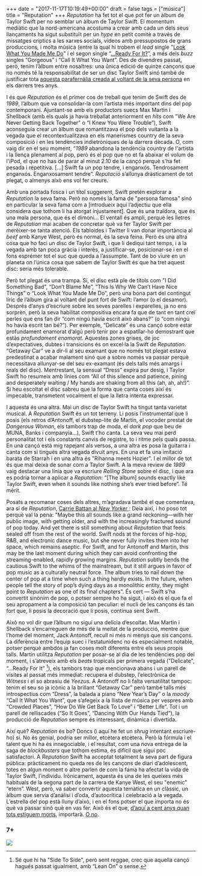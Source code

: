 +++
date = "2017-11-17T10:19:49+00:00"
draft = false
tags = ["música"]
title = "Reputation"
+++
*Reputation* ha fet tot el que pot fer un àlbum de Taylor Swift per no semblar un àlbum de Taylor Swift. El momentum mediàtic que la nord-americana acostuma a crear amb cada un dels seus llançaments ha sigut substituït per un *hype* en petit comitè a través de missatges críptics a les xarxes socials, vídeos amb pressupostos de grans produccions, i molta música (entre la qual hi trobem el *lead* single "[Look What You Made Me Do](http://enricllonch.com/post/164593104564/track-review-look-what-you-made-me-do)" i el segon single “[...Ready For It?](http://enricllonch.com/post/164977309399/track-review-ready-for-it)”, a més dels *buzz* singles “Gorgeous” i “Call It What You Want”. Des de divendres passat, però, tenim l’àlbum entre nosaltres: una única edició de quinze cançons que no només té la responsabilitat de ser un disc Taylor Swift sinó també de justificar tota [aquesta parafernàlia creada al voltant de la seva persona](https://www.buzzfeed.com/eleanorbate/draaaaaaaaaaaamaaaaaa?utm_term=.wt6ONylVkV#.vq9kyV5AZA) en els darrers tres anys.

<!-- more -->

I és que *Reputation* és el primer cos de treball que tenim de Swift des de *1989*, l’àlbum que va consolidar-la com l’artista més important dins del pop contemporani. Ajuntant-se amb els productors suecs Max Martin i Shellback (amb els quals ja havia treballat anteriorment en *hits* com "We Are Never Getting Back Together" o “I Knew You Were Trouble”), Swift aconseguia crear un àlbum que romantitzava el pop dels vuitanta a la vegada que el recontextualitzava en els manerismes country de la seva composició i en les tendències indietròniques de la darrera dècada. O, com vaig dir en el seu moment, “*1989* abandona la tendència country de l'artista i la llença plenament al pop, però és el pop que no et fa abaixar el volum de l'iPod, el que no has de parar al minut 2.10 de la cançó perquè s'ha fet pesada i repetitiva. [...] Swift fa un pop tendre, i enganxós. Tendrosament enganxós. Enganxosament tendre”. *Reputació* s’allunya dràsticament de tot plegat, o almenys això ens vol fer creure.

Amb una portada fosca i un títol suggerent, Swift pretén explorar a *Reputation* la seva fama. Però no només la fama de "persona famosa" sinó en particular la seva fama com a [introdueix aquí l’adjectiu que ella considera que tothom li ha atorgat injustament]. Que és una traïdora, que és una mala persona, que és el dimoni… El ventall és ampli, perquè les lletres de *Reputation* mai acaben de concretar què va fer Taylor Swift per merèixer-se tanta atenció. Els tabloides i Twitter li van donar importància al *beef* amb Kanye West, però és normal, és la seva feina. Però és una altra cosa que ho faci un disc de Taylor Swift, i que li dediqui tant temps, i a la vegada amb tan poca gràcia i interès, a justificar-se, posicionar-se i en el fons esprémer tot el suc que queda a l’assumpte. Tant de bo viure en un planeta on l’única cosa que sabem de Taylor Swift és que ha tret aquest disc: seria més tolerable.

Però tot plegat és una trampa. Sí, el disc està ple de títols com "I Did Something Bad", “Don’t Blame Me”, “This Is Why We Can’t Have Nice Things” o “Look What You Made Me Do”, però una bona part del contingut líric de l’àlbum gira al voltant del punt fort de Swift: l’amor (o el desamor). Després d’anys d’escriure sobre les seves parelles i exparelles, ja no ens sorprèn, però la seva habilitat compositiva encara fa que de tant en tant creï perles que ens fan dir “com ningú havia escrit això abans?” (o “com ningú ho havia escrit tan bé?”). Per exemple, “Delicate” és una cançó sobre estar profundament enamorat d’algú però tenir por a espatllar-ho demostrant que estàs *profundament enamorat*. Aquestes zones grises, de joc d’expectatives, dubtes i transicions és on excel·la la Swift de *Reputation*. “Getaway Car” ve a dir-li al seu examant que no només tot plegat estava predestinat a acabar malament sinó que a sobre només va passar perquè necessitava allunyar-se del seu ex-examant (és dels talls més amargs i reals del disc). Mentrestant, la sensual “Dress” expira pur desig, i Taylor Swift ho resumeix amb línies com “All of this silence and patience, pining and desperately waiting / My hands are shaking from all this (ah, ah, ah!)”. Si heu escoltat el disc sabreu que la forma que canta coses així és impecable, transmetent vocalment el que la lletra intenta expressar.

I aquesta és una altra. Mai un disc de Taylor Swift ha tingut tanta varietat musical. A *Reputation* Swift és un tot terreny. Li posis l’instrumental que li posis (els retros d’Antonoff, el dubstep-lite de Martin, el vocoder prestat de *Dangerous Woman*, els tambors trap de moda, el *dark pop* que beu de MUNA, Banks i companyia…), Swift t’ho canta. La seva veu mai perd personalitat tot i els constants canvis de registre, to i ritme pels quals passa. En una cançó està mig rapejant als versos, a una altra es posa la guitarra i canta com si tingués altra vegada divuit anys. En una et fa una imitació barata de Starrah i en una altra és "Rihanna meets Hozier". I el millor de tot és que mai deixa de sonar com a Taylor Swift. A la meva review de *1989* vaig destacar una línia que va escriure *Rolling Stone* sobre el disc, i que ara es podria tornar a aplicar a *Reputation*: “[The album] sounds exactly like Taylor Swift, even when it sounds like nothing she’s ever tried before”. Té mèrit.

Posats a recomanar coses dels altres, m’agradava també el que comentava, ara sí de *Reputation*, [Carrie Battan al *New Yorker*                   ](https://www.newyorker.com/magazine/2017/11/27/taylor-swifts-confessions-on-reputation): Deia així, i ho poso tot perquè val la pena: "Maybe this all sounds like a grand reckoning—with her public image, with getting older, and with the increasingly fractured sound of pop today. And yet there is still something about *Reputation* that feels sealed off from the rest of the world. Swift nods at the forces of hip-hop, R&B, and electronic dance music, but she never fully invites them into her space, which remains aseptic. For Swift, and for Antonoff and Martin, this may be the last moment during which they can avoid confronting the streaming-enabled, rapidly growing margins. *Reputation* subtly bends the cautious Swift to the whims of the mainstream, but it still argues in favor of pop music as a culturally neutral force. The album tries to nail down the center of pop at a time when such a thing hardly exists. In the future, when people tell the story of pop’s dying days as a monolithic entity, they might point to *Reputation* as one of its final chapters". És cert — Swift s’ha convertit sinònim de pop, o potser sempre ho ha sigut, i això és el que fa el seu apropament a la composició tan peculiar: el nucli de les cançons és tan fort que, li posis la decoració que li posis, continua sent Swift.

Això no vol dir que l’àlbum no sigui una delícia d’escoltar. Max Martin i Shellback s’encarreguen de més de la meitat de la producció, mentre que l’home del moment, Jack Antonoff, recull ni més ni menys que sis cançons. La diferència entre l’equip suec i l’estatunidenc no és especialment notable, potser perquè ambdós ja fan coses molt diferents entre els seus propis talls. Martin utilitza *Reputation* per posar-se al dia de les tendències pop del moment, i s’atreveix amb els *beats* tropicals per primera vegada ("Delicate", “...Ready For It” [^1]), els tambors trap que mencionava abans i un parell de visites al passat més immediat: recupera el dubstep, l’electrònica de *Witness* i el so abrasiu de *Yeezus*. A Antonoff no li falta versatilitat tampoc: tenim el seu so ja icònic a la brillant “Getaway Car” però també talls més introspectius com “Dress”, la balada a piano “New Year’s Day” o la *moody* “Call It What You Want”, que s’afegeix a la llista de música per vespres amb “Crowded Places”, “How Do We Get Back To Love” i “Better Life”. Tot i un parell de relliscades (“So It Goes”, “Dancing With Our Hands Tied”), la producció de *Reputation* sempre és interessant, dinàmica i divertida.

Així què? *Reputation* és bo? Doncs (i aquí he fet un *shrug* intentant escriure-ho) sí. No és genial, podria ser millor, etcètera etcètera. Però la fórmula i el talent que hi ha és innegociable, i el resultat, com una nova entrega de la saga de *blockbusters* que tothom estima, és difícil que sigui poc satisfactori. A *Reputation* Swift ha acceptat totalment la seva part de figura pública: pràcticament no queda res de les cançons de diari d’adolescent, totes en algun moment o altre parlen de com la fama ha afectat la vida de Taylor Swift, l’individu. Irònicament, aquesta és una de les queixes més habituals de la segona part de la carrera de Kanye West, el seu "enemic" “etern”. West, però, va saber convertir aquesta temàtica en un clàssic, un àlbum que servia d’anàlisi i d’oda, d’autocrítica i celebració a la vegada. L’estrella del pop està lluny d’això, i en el fons potser el que importa no és què va passar sinó què en vas fer. Això és el que, [d’aquí a cent anys quan tots estiguem morts](http://trace.tv/wp-content/uploads/2016/08/KW-TWEET.png), importarà. [O no](https://www.youtube.com/watch?v=Tjoku0zdFfc).

[^1]: Sé que hi ha "Side To Side", però sent reggae, crec que aquella cançó hagués passat igualment, amb “Lean On” o sense.

### 7+

<img id="splash" src="https://78.media.tumblr.com/9de8f79ed4563be9819ff7b0a795e77b/tumblr_ozk5g9DtsY1u00ofno1_1280.png">